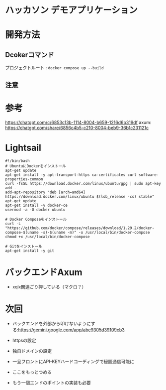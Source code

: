 # ハッカソン デモアプリケーション

# 開発方法
## Dcokerコマンド
プロジェクトルート : `docker compose up --build`
## 注意


# 参考
https://chatgpt.com/c/6853c13b-1114-8004-b659-1216d6b319df
axum: https://chatgpt.com/share/6856c4b5-c210-8004-beb9-36b1c231121c

# Lightsail
```
#!/bin/bash
# UbuntuにDockerをインストール
apt-get update
apt-get install -y apt-transport-https ca-certificates curl software-properties-common
curl -fsSL https://download.docker.com/linux/ubuntu/gpg | sudo apt-key add -
add-apt-repository "deb [arch=amd64] https://download.docker.com/linux/ubuntu $(lsb_release -cs) stable"
apt-get update
apt-get install -y docker-ce
usermod -a -G docker ubuntu

# Docker Composeをインストール
curl -L "https://github.com/docker/compose/releases/download/1.29.2/docker-compose-$(uname -s)-$(uname -m)" -o /usr/local/bin/docker-compose
chmod +x /usr/local/bin/docker-compose

# Gitをインストール
apt-get install -y git
```

# バックエンドAxum
- xqlx関連ごり押している（マクロ？）

# 次回
- バックエンドを外部から叩けないようにする:https://gemini.google.com/app/abe9305d39109cb3
- httpsの設定
- 独自ドメインの設定

- 一旦フロントにAPI-KEYハードコーディングで秘匿通信可能に
- ここをもっとつめる
- もう一個エンドのポイントの実装も必要